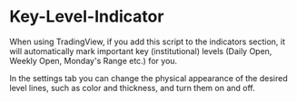 # Key-Level-Indicator
When using TradingView, if you add this script to the indicators section, it will automatically mark important key (institutional) levels (Daily Open, Weekly Open, Monday's Range etc.) for you. 

In the settings tab you can change the physical appearance of the desired level lines, such as color and thickness, and turn them on and off. 

